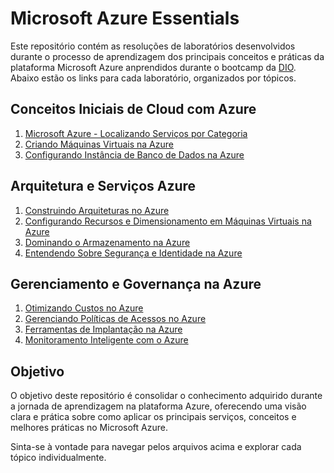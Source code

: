 # Microsoft Azure Essentials

Este repositório contém as resoluções de laboratórios desenvolvidos durante o processo de aprendizagem dos principais conceitos e práticas da plataforma Microsoft Azure anprendidos durante o bootcamp da [DIO](https://web.dio.me/track/microsoft-azure-essentials). Abaixo estão os links para cada laboratório, organizados por tópicos.

## Conceitos Iniciais de Cloud com Azure

1. [Microsoft Azure - Localizando Serviços por Categoria](./Microsoft_Azure_Localizando_Servicos_por_Categoria.md)
2. [Criando Máquinas Virtuais na Azure](./Criando_Maquinas_Virtuais_na_Azure.md)
3. [Configurando Instância de Banco de Dados na Azure](./Configurando_Instancia_de_Banco_de_Dados_na_Azure.md)

## Arquitetura e Serviços Azure

1. [Construindo Arquiteturas no Azure](./Construindo_Arquiteturas_no_Azure.md)
2. [Configurando Recursos e Dimensionamento em Máquinas Virtuais na Azure](./Configurando_Recursos_e_Dimensionamento_em_Maquinas_Virtuais_na_Azure.md)
3. [Dominando o Armazenamento na Azure](./Dominando_o_Armazenamento_na_Azure.md)
4. [Entendendo Sobre Segurança e Identidade na Azure](./Entendendo_Sobre_Seguranca_e_Identidade_na_Azure.md)

## Gerenciamento e Governança na Azure

1. [Otimizando Custos no Azure](./Otimizando_Custos_no_Azure.md)
2. [Gerenciando Políticas de Acessos no Azure](./Gerenciando_Politicas_de_Acessos_no_Azure.md)
3. [Ferramentas de Implantação na Azure](./Ferramentas_de_Implantacao_na_Azure.md)
4. [Monitoramento Inteligente com o Azure](./Monitoramento_Inteligente_com_o_Azure.md)

## Objetivo

O objetivo deste repositório é consolidar o conhecimento adquirido durante a jornada de aprendizagem na plataforma Azure, oferecendo uma visão clara e prática sobre como aplicar os principais serviços, conceitos e melhores práticas no Microsoft Azure.

Sinta-se à vontade para navegar pelos arquivos acima e explorar cada tópico individualmente.
